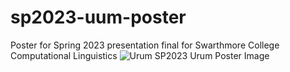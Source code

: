 # sp2023-uum-poster
Poster for Spring 2023 presentation final for Swarthmore College Computational Linguistics
![Urum SP2023 Urum Poster Image](/Urum_Pres.png)
